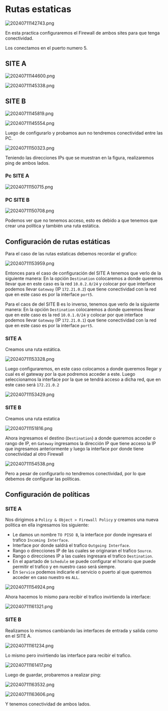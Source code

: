 # Rutas estaticas

![20240711142743.png](20240711142743.png)

En esta practica configuraremos el Firewall de ambos sites para que tenga conectividad.

Los conectamos en el puerto numero 5. 

## SITE A
![20240711144600.png](20240711144600.png)

![20240711145338.png](20240711145338.png)

## SITE B

![20240711145819.png](20240711145819.png)

![20240711145554.png](20240711145554.png)

Luego de configurarlo y probamos aun no tendremos conectividad entre las PC.


![20240711150323.png](20240711150323.png)

Teniendo las direcciones IPs que se muestran en la figura, realizaremos ping de ambos lados.

### Pc SITE A

![20240711150715.png](20240711150715.png)

### PC SITE B

![20240711150708.png](20240711150708.png)


Podemos ver que no tenemos acceso, esto es debido a que tenemos que crear una política y también una ruta estática.

## Configuración de rutas estáticas

Para el caso de las rutas estaticas debemos recordar el grafico:

![20240711153959.png](20240711153959.png)

Entonces para el caso de configuración del SITE A tenemos que verlo de la siguiente manera: En la opción `Destination` colocaremos a donde queremos llevar que en este caso es la red `10.0.2.0/24` y colocar por que interface podemos llevar `Gateway` (IP `172.21.0.2`) que tiene conectividad con la red que en este caso es por la interface `port5`.

Para el caos de del SITE B es lo inverso, tenemos que verlo de la siguiente manera: En la opción `Destination` colocaremos a donde queremos llevar que en este caso es la red `10.0.1.0/24` y colocar por que interface podemos llevar `Gateway` (IP `172.21.0.1`) que tiene conectividad con la red que en este caso es por la interface `port5`.

### SITE A
Creamos una ruta estática.

![20240711153328.png](20240711153328.png)

Luego configuraremos, en este caso colocamos a donde queremos llegar y cual es el gateway por la que podremos acceder a este. Luego seleccionamos la interface por la que se tendrá acceso a dicha red, que en este caso será `172.21.0.2` 


![20240711153429.png](20240711153429.png)



### SITE B
Creamos una ruta estatica

![20240711151816.png](20240711151816.png)

Ahora ingresamos el destino (`Destination`) a donde queremos acceder o rango de IP, en `Gateway` ingresamos la dirección IP que tiene acceso la IP que ingresamos anteriormente y luego la interface por donde tiene conectividad al otro Firewall  

![20240711154538.png](20240711154538.png)

Pero a pesar de configurarlo no tendremos conectividad, por lo que debemos de configurar las políticas.

## Configuración de políticas
### SITE A
Nos dirigimos a  `Policy & Object > Firewall Policy` y creamos una nueva politica en ella ingresamos los siguiente:

- Le damos un nombre `TO PISO B`, la interface por donde ingresara el trafico `Incoming Interface`.
- Interface por donde saldrá el trafico `Outgoing Interface`.
- Rango o direcciones IP de las cuales se originaran el trafico `Source`.
- Rango o direcciones IP a las cuales ingresara el trafico `Destination`.
- En el apartado de `Schedule` se puede configurar el horario que puede permitir el trafico y en nuestro caso será siempre.
- En `Service` podemos indicarle el servicio o puerto al que queremos acceder en caso nuestro es `ALL`.  

![20240711154924.png](20240711154924.png)

Ahora hacemos lo mismo para recibir el trafico invirtiendo la interface:

![20240711161321.png](20240711161321.png)

### SITE B
Realizamos lo mismos cambiando las interfaces de entrada y salida como en el SITE A.

![20240711161234.png](20240711161234.png)

Lo mismo pero invirtiendo las interface para recibir el trafico.

![20240711161417.png](20240711161417.png)

Luego de guardar, probaremos a realizar ping:

![20240711163532.png](20240711163532.png)

![20240711163606.png](20240711163606.png)

Y tenemos conectividad de ambos lados.